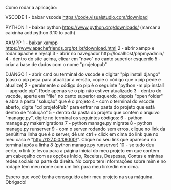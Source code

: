 Como rodar a aplicação:

VSCODE
1 - baixar vscode https://code.visualstudio.com/download

PYTHON
1 - baixar python https://www.python.org/downloads/ (marcar a caixinha add python 3.10 to path)

XAMPP
1 - baixar xampp https://www.apachefriends.org/pt_br/download.html
2 - abrir xampp e rodar apache e mysql
3 - abrir no navegador http://localhost/phpmyadmin/
4 - dentro do site acima, clicar em "novo" no canto superior esquerdo
5 - criar a base de dados com o nome "projetopub"

DJANGO
1 - abrir cmd ou terminal do vscode e digitar "pip install django" (caso o pip peça para atualizar a versão, copie o código que o pip pede e atualize)
2 - geralmente o código do pip é o seguinte "python -m pip install --upgrade pip". Rode apenas se o pip não estiver atualizado
3 - dentro do vscode, aperte em "file" no canto superior esquerdo, depois "open folder" e abra a pasta "solução" que é o projeto
4 - com o terminal do vscode aberto, digite "cd projetoPub" para entrar na pasta do projeto que está dentro de "solução"
5 - dentro da pasta do projeto que contém o arquivo "manage.py", digite no terminal os seguintes códigos:
6 - python manage.py makemigrations
7 - python manage.py migrate
8 - python manage.py runserver
9 - com o server rodando sem erros, clique no link da penúltima linha que é o server, dê um ctrl + click em cima do link que no meu caso é "http://127.0.0.1:8000/". Clique no seu link que apareceu no terminal após a linha 8 (python manage.py runserver)
10 - se tudo deu certo, o link te levou para a página inicial do meu projeto em que contém um cabeçalho com as opções Início, Receitas, Despesas, Contas e minhas redes sociais na parte da direita. No corpo tem informações sobre mim e no rodapé tem meu nome com um link para meu linkedin em cima.

Espero que você tenha conseguido abrir meu projeto na sua máquina. Obrigado!
